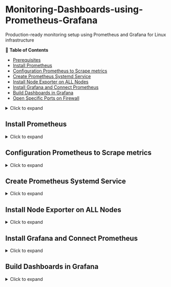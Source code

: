 # Monitoring-Dashboards-using-Prometheus-Grafana
Production-ready monitoring setup using Prometheus and Grafana for Linux infrastructure

📑 **Table of Contents**
- [Prerequisites](#prerequisites)
- [Install Prometheus](#install-prometheus)
- [Configuration Prometheus to Scrape metrics](#configuration-prometheus-to-scrape-metrics)
- [Create Prometheus Systemd Service](#create-prometheus-systemd-service)
- [Install Node Exporter on ALL Nodes](#disable-unnecessary-services)
- [Install Grafana and Connect Prometheus](#install-grafana-and-connect-prometheus)
- [Build Dashboards in Grafana](#build-dashboards-in-grafana)
- [Open Specific Ports on Firewall](#open-sepecific-ports-on-firewall)

<details> <summary>Click to expand</summary>

  ## Prerequisites
  
- Linux-based Monitoring Server (RHEL/CentOS/AlmaLinux)
- Root access or sudo privileges
- Network access to all nodes (port 9100 open)
- Optional: DNS configured or IP addresses noted

</details>

## Install Prometheus

<details> <summary>Click to expand</summary>
  
**1.1 Create Prometheus User**
  
sudo useradd --no-create-home --shell /bin/false prometheus

**1.2 Create Necessary Directories**

sudo mkdir /etc/prometheus /var/lib/prometheus

**1.3 Download Prometheus**

cd /tmp
curl -LO https://github.com/prometheus/prometheus/releases/download/v2.52.0/prometheus-2.52.0.linux-amd64.tar.gz
tar -xvf prometheus-2.52.0.linux-amd64.tar.gz
cd prometheus-2.52.0.linux-amd64

**1.4 Move Binaries**

sudo cp prometheus promtool /usr/local/bin/
sudo chmod +x /usr/local/bin/prometheus /usr/local/bin/promtool

**1.5 Move Configuration Files**

sudo cp -r consoles/ console_libraries/ /etc/prometheus/
sudo cp prometheus.yml /etc/prometheus/

**1.6 Set Ownership**

sudo chown -R prometheus:prometheus /etc/prometheus /var/lib/prometheus

</details>

## Configuration Prometheus to Scrape metrics

<details> <summary>Click to expand</summary>

Edit /etc/prometheus/prometheus.yml

global:
  scrape_interval: 15s

scrape_configs:
  - job_name: 'prometheus'
    static_configs:
      - targets: ['localhost:9090']

  - job_name: 'nodes'
    static_configs:
      - targets:
          - node001.example.com:9100
          - node002.example.com:9100
          - node003.example.com:9100
          ** ... add all server nodes here**

Make sure Node Exporter is running on all nodes.
</details>


## Create Prometheus Systemd Service

<details> <summary>Click to expand</summary>

**Create systemd service file**

**Create /etc/systemd/system/prometheus.service**

[Unit]
Description=Prometheus
Wants=network-online.target
After=network-online.target

[Service]
User=prometheus
Group=prometheus
Type=simple
ExecStart=/usr/local/bin/prometheus \
  --config.file=/etc/prometheus/prometheus.yml \
  --storage.tsdb.path=/var/lib/prometheus/ \
  --web.console.templates=/etc/prometheus/consoles \
  --web.console.libraries=/etc/prometheus/console_libraries

[Install]
WantedBy=multi-user.target

**Reload & Start Service**

sudo systemctl daemon-reexec
sudo systemctl daemon-reload
sudo systemctl enable --now prometheus

**Verify**
- http://IP_address_of_server:9090
- http://FQDN_of_server:9090

</details>

## Install Node Exporter on ALL Nodes

<details> <summary>Click to expand</summary>

**Download Node Exporter**

cd /tmp
curl -LO https://github.com/prometheus/node_exporter/releases/download/v1.8.1/node_exporter-1.8.1.linux-amd64.tar.gz
tar -xvf node_exporter-1.8.1.linux-amd64.tar.gz
cd node_exporter-1.8.1.linux-amd64
sudo cp node_exporter /usr/local/bin/
sudo useradd --no-create-home --shell /bin/false node_exporter

**Create systemd service**

- Create /etc/systemd/system/node_exporter.service

[Unit]
Description=Node Exporter
After=network.target

[Service]
User=node_exporter
ExecStart=/usr/local/bin/node_exporter

[Install]
WantedBy=default.target

**Start Node Exporter**

sudo systemctl daemon-reload
sudo systemctl enable --now node_exporter

**Verify**

curl http://node001.example.com:9100/metrics

</details>

## Install Grafana and Connect Prometheus

<details> <summary>Click to expand</summary>

**Add Grafana Repo**

sudo tee /etc/yum.repos.d/grafana.repo <<EOF
[grafana]
name=Grafana OSS
baseurl=https://packages.grafana.com/oss/rpm
repo_gpgcheck=1
enabled=1
gpgcheck=1
gpgkey=https://packages.grafana.com/gpg.key
EOF

**Install Grafana**

sudo dnf install grafana -y

**Start Grafana**

sudo systemctl enable --now grafana-server

**Access Grafana**

http://server_hostname:3000

Username: admin

Password: admin (change on first login)

</details>

## Build Dashboards in Grafana

<details> <summary>Click to expand</summary>

- Add Prometheus as a data source.

- Import dashboard templates (e.g., Node Exporter Full - ID 1860)

- Create custom dashboards for: CPU, Memory, Disk

- Alerts on thresholds

- Heatmaps or table views of all nodes

  </details>
